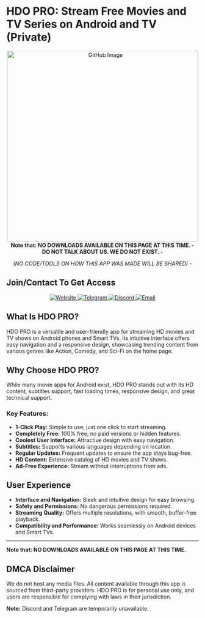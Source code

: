 # HDO PRO: Stream Free Movies and TV Series on Android and TV (Private)

<div align="center">
    <img src="https://github.com/user-attachments/assets/f23fcaf8-3da2-4546-9029-ebf0eeee2268" alt="GitHub Image" width="500">
    <br>
    <strong>Note that: NO DOWNLOADS AVAILABLE ON THIS PAGE AT THIS TIME. -</strong>
    <strong>DO NOT TALK ABOUT US. WE DO NOT EXIST. -</strong>
    <p><i>(NO CODE/TOOLS ON HOW THIS APP WAS MADE WILL BE SHARED) -</i></p>
    
</div>

## Join/Contact To Get Access

<div align="center">
    <a href="https://hdopro.netlify.app/">
        <img src="https://img.shields.io/badge/Website-Visit-brightgreen" alt="Website">
    </a>
    <a href="#">
        <img src="https://img.shields.io/badge/Telegram-Temporarily_Unavailable-lightgrey" alt="Telegram">
    </a>
    <a href="#">
        <img src="https://img.shields.io/badge/Discord-Temporarily_Unavailable-lightgrey" alt="Discord">
    </a>
    <a href="mailto:hdopro@protonmail.com">
        <img src="https://img.shields.io/badge/Email-Contact-red" alt="Email">
    </a>
</div>

## What Is HDO PRO?

HDO PRO is a versatile and user-friendly app for streaming HD movies and TV shows on Android phones and Smart TVs. Its intuitive interface offers easy navigation and a responsive design, showcasing trending content from various genres like Action, Comedy, and Sci-Fi on the home page.

## Why Choose HDO PRO?

While many movie apps for Android exist, HDO PRO stands out with its HD content, subtitles support, fast loading times, responsive design, and great technical support.

### Key Features:
- **1-Click Play:** Simple to use; just one click to start streaming.
- **Completely Free:** 100% free; no paid versions or hidden features.
- **Coolest User Interface:** Attractive design with easy navigation.
- **Subtitles:** Supports various languages depending on location.
- **Regular Updates:** Frequent updates to ensure the app stays bug-free.
- **HD Content:** Extensive catalog of HD movies and TV shows.
- **Ad-Free Experience:** Stream without interruptions from ads.

## User Experience

- **Interface and Navigation:** Sleek and intuitive design for easy browsing.
- **Safety and Permissions:** No dangerous permissions required.
- **Streaming Quality:** Offers multiple resolutions, with smooth, buffer-free playback.
- **Compatibility and Performance:** Works seamlessly on Android devices and Smart TVs.

----
</div>
    <strong>Note that: NO DOWNLOADS AVAILABLE ON THIS PAGE AT THIS TIME.</strong>

## DMCA Disclaimer

We do not host any media files. All content available through this app is sourced from third-party providers. HDO PRO is for personal use only, and users are responsible for complying with laws in their jurisdiction.

**Note:** Discord and Telegram are temporarily unavailable.
